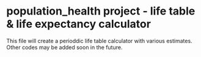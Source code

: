 # population_health project - life table & life expectancy calculator
This file will create a perioddic life table calculator with various estimates. Other codes may be added soon in the future. 
